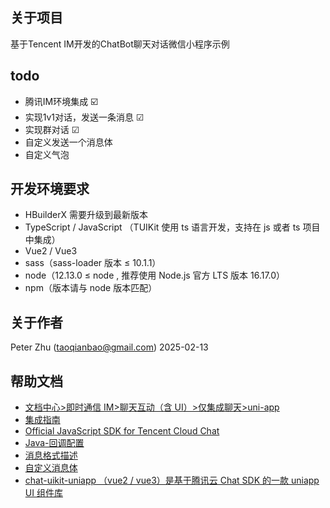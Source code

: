 ## 关于项目
基于Tencent IM开发的ChatBot聊天对话微信小程序示例

## todo

- 腾讯IM环境集成 ☑️
- 实现1v1对话，发送一条消息 ☑
- 实现群对话 ☑
- 自定义发送一个消息体
- 自定义气泡

## 开发环境要求
* HBuilderX 需要升级到最新版本
* TypeScript / JavaScript （TUIKit 使用 ts 语言开发，支持在 js 或者 ts 项目中集成）
* Vue2 / Vue3
* sass（sass-loader 版本 ≤ 10.1.1）
* node（12.13.0 ≤ node , 推荐使用 Node.js 官方 LTS 版本 16.17.0）
* npm（版本请与 node 版本匹配）

## 关于作者
Peter Zhu (taoqianbao@gmail.com)
2025-02-13

## 帮助文档
* [文档中心>即时通信 IM>聊天互动（含 UI）>仅集成聊天>uni-app](https://cloud.tencent.com/document/product/269/96744)
* [集成指南](https://console.cloud.tencent.com/im/tool-guide)
* [Official JavaScript SDK for Tencent Cloud Chat](https://www.npmjs.com/package/@tencentcloud/chat)
* [Java-回调配置](https://console.cloud.tencent.com/im/callback-setting)
* [消息格式描述](https://cloud.tencent.com/document/product/269/2720)
* [自定义消息体](https://cloud.tencent.cn/document/product/269/79115)
* [chat-uikit-uniapp （vue2 / vue3）是基于腾讯云 Chat SDK 的一款 uniapp UI 组件库](https://github.com/TencentCloud/chat-uikit-uniapp)